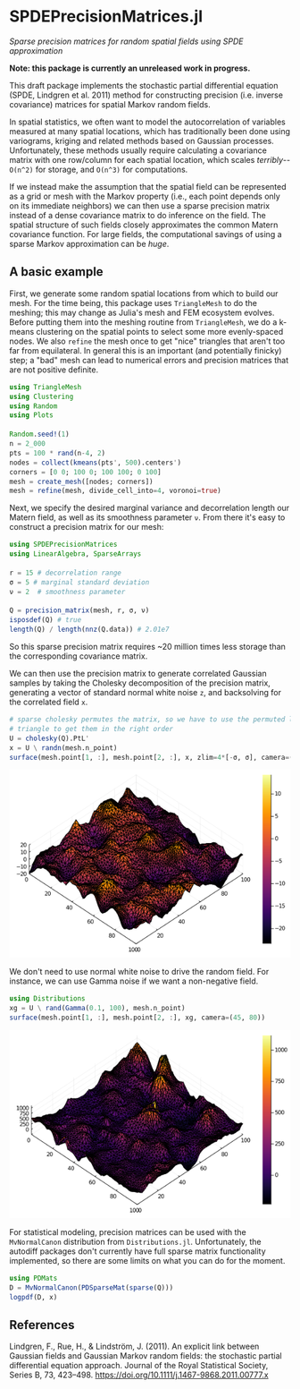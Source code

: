 # SPDEPrecisionMatrices.jl
*Sparse precision matrices for random spatial fields using SPDE approximation*

**Note: this package is currently an unreleased work in progress.**

This draft package implements the stochastic partial differential equation (SPDE, Lindgren et al. 2011) method for constructing precision (i.e. inverse covariance) matrices for spatial Markov random fields.

In spatial statistics, we often want to model the autocorrelation of variables measured at many spatial locations, which has traditionally been done using  variograms, kriging and related methods based on Gaussian processes. Unfortunately, these methods usually require calculating a covariance matrix with one row/column for each spatial location, which scales *terribly*--`O(n^2)` for storage, and `O(n^3)` for computations.

If we instead make the assumption that the spatial field can be represented as a
grid or mesh with the Markov property (i.e., each point depends only on its immediate neighbors) we can then use a sparse precision matrix instead of a dense covariance matrix to do inference on the field.  The spatial structure of such fields closely approximates the common Matern covariance function.  For large fields, the computational savings of using a sparse Markov approximation can be *huge*.

## A basic example

First, we generate some random spatial locations from which to build our mesh. For the time being, this package uses `TriangleMesh` to do the meshing; this may change as Julia's mesh and FEM ecosystem evolves. Before putting them into the meshing routine from `TriangleMesh`, we do a k-means clustering on the spatial points to select some more evenly-spaced nodes.  We also `refine` the mesh once to get "nice" triangles that aren't too far from equilateral.  In general this is an important (and potentially finicky) step; a "bad" mesh can lead to numerical errors and precision matrices that are not positive definite.

```julia
using TriangleMesh
using Clustering
using Random
using Plots

Random.seed!(1)
n = 2_000
pts = 100 * rand(n-4, 2)
nodes = collect(kmeans(pts', 500).centers')
corners = [0 0; 100 0; 100 100; 0 100]
mesh = create_mesh([nodes; corners])
mesh = refine(mesh, divide_cell_into=4, voronoi=true)
```
Next, we specify the desired marginal variance and decorrelation length our Matern field, as well as its smoothness parameter `ν`.  From there it's easy to construct a precision matrix for our mesh:

```julia
using SPDEPrecisionMatrices
using LinearAlgebra, SparseArrays

r = 15 # decorrelation range
σ = 5 # marginal standard deviation
ν = 2  # smoothness parameter

Q = precision_matrix(mesh, r, σ, ν)
isposdef(Q) # true
length(Q) / length(nnz(Q.data)) # 2.01e7
```
So this sparse precision matrix requires ~20 million times less storage than the corresponding covariance matrix.

We can then use the precision matrix to generate correlated Gaussian samples
by taking the Cholesky decomposition of the precision matrix, generating a vector of standard normal white noise `z`, and backsolving for the correlated field `x`.

```julia
# sparse cholesky permutes the matrix, so we have to use the permuted lower
# triangle to get them in the right order
U = cholesky(Q).PtL'
x = U \ randn(mesh.n_point)
surface(mesh.point[1, :], mesh.point[2, :], x, zlim=4*[-σ, σ], camera=(45, 80))
```

![Random Gaussian Markov random field](Gaussian_MRF.png)

We don't need to use normal white noise to drive the random field.  For instance, we can use Gamma noise if we want a non-negative field.

```julia
using Distributions
xg = U \ rand(Gamma(0.1, 100), mesh.n_point)
surface(mesh.point[1, :], mesh.point[2, :], xg, camera=(45, 80))
```

![Random Gamma Markov random field](Gamma_MRF.png)


For statistical modeling, precision matrices can be used with the `MvNormalCanon` distribution from `Distributions.jl`.  Unfortunately, the autodiff packages don't currently have full sparse matrix functionality implemented, so there are some limits on what you can do for the moment.

```julia
using PDMats
D = MvNormalCanon(PDSparseMat(sparse(Q)))
logpdf(D, x)
```

## References

Lindgren, F., Rue, H., & Lindström, J. (2011). An explicit link between Gaussian fields and Gaussian Markov random fields: the stochastic partial differential equation approach. Journal of the Royal Statistical Society, Series B, 73, 423–498. https://doi.org/10.1111/j.1467-9868.2011.00777.x
